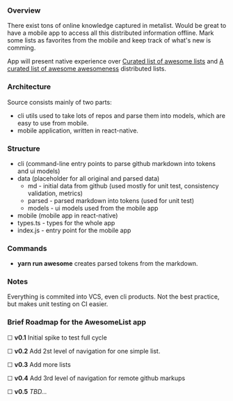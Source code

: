 ### Overview
There exist tons of online knowledge captured in metalist. Would be great to have a mobile app to access all this distributed information offline. Mark some lists as favorites from the mobile and keep track of what's new is comming.

App will present native experience over [Curated list of awesome lists](https://github.com/sindresorhus/awesome) and [A curated list of awesome awesomeness](https://github.com/bayandin/awesome-awesomeness) distributed lists.

### Architecture
Source consists mainly of two parts:

- cli utils used to take lots of repos and parse them into models, which are easy to use from mobile.
- mobile application, written in react-native.

### Structure
- cli (command-line entry points to parse github markdown into tokens and ui models)
- data (placeholder for all original and parsed data)
   - md - initial data from github (used mostly for unit test, consistency validation, metrics)
   - parsed - parsed markdown into tokens (used for unit test)
   - models - ui models used from the mobile app
- mobile (mobile app in react-native)
- types.ts - types for the whole app
- index.js - entry point for the mobile app

### Commands
- **yarn run awesome** creates parsed tokens from the markdown.

### Notes
Everything is commited into VCS, even cli products. Not the best practice, but makes unit testing on CI easier.

### Brief Roadmap for the AwesomeList app

☐ **v0.1** Initial spike to test full cycle

☐ **v0.2** Add 2st level of navigation for one simple list.

☐ **v0.3** Add more lists

☐ **v0.4** Add 3rd level of navigation for remote github markups

☐ **v0.5** *TBD...*


